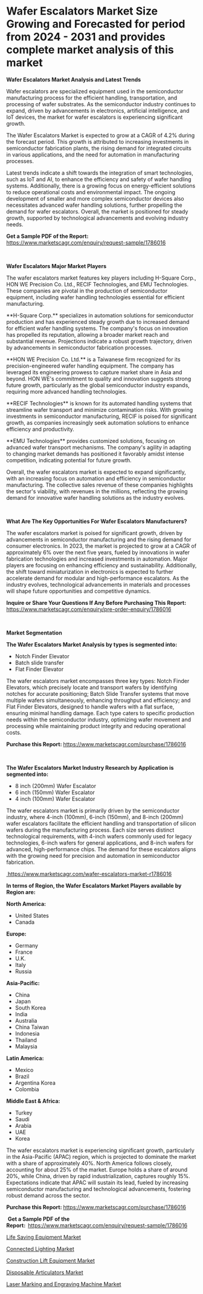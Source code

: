<p><h1>Wafer Escalators Market Size Growing and Forecasted for period from 2024 - 2031 and provides complete market analysis of this market</h1></p><p><strong>Wafer Escalators Market Analysis and Latest Trends</strong></p>
<p><p>Wafer escalators are specialized equipment used in the semiconductor manufacturing process for the efficient handling, transportation, and processing of wafer substrates. As the semiconductor industry continues to expand, driven by advancements in electronics, artificial intelligence, and IoT devices, the market for wafer escalators is experiencing significant growth. </p><p>The Wafer Escalators Market is expected to grow at a CAGR of 4.2% during the forecast period. This growth is attributed to increasing investments in semiconductor fabrication plants, the rising demand for integrated circuits in various applications, and the need for automation in manufacturing processes. </p><p>Latest trends indicate a shift towards the integration of smart technologies, such as IoT and AI, to enhance the efficiency and safety of wafer handling systems. Additionally, there is a growing focus on energy-efficient solutions to reduce operational costs and environmental impact. The ongoing development of smaller and more complex semiconductor devices also necessitates advanced wafer handling solutions, further propelling the demand for wafer escalators. Overall, the market is positioned for steady growth, supported by technological advancements and evolving industry needs.</p></p>
<p><strong>Get a Sample PDF of the Report:&nbsp;</strong> <a href="https://www.marketscagr.com/enquiry/request-sample/1786016?utm_campaign=1197&utm_medium=2&utm_source=Github&utm_content=ia&utm_term=19122024&utm_id=wafer-escalators">https://www.marketscagr.com/enquiry/request-sample/1786016</a></p>
<p>&nbsp;</p>
<p><strong>Wafer Escalators Major Market Players</strong></p>
<p><p>The wafer escalators market features key players including H-Square Corp., HON WE Precision Co. Ltd., RECIF Technologies, and EMU Technologies. These companies are pivotal in the production of semiconductor equipment, including wafer handling technologies essential for efficient manufacturing.</p><p>**H-Square Corp.** specializes in automation solutions for semiconductor production and has experienced steady growth due to increased demand for efficient wafer handling systems. The company's focus on innovation has propelled its reputation, allowing a broader market reach and substantial revenue. Projections indicate a robust growth trajectory, driven by advancements in semiconductor fabrication processes.</p><p>**HON WE Precision Co. Ltd.** is a Taiwanese firm recognized for its precision-engineered wafer handling equipment. The company has leveraged its engineering prowess to capture market share in Asia and beyond. HON WE's commitment to quality and innovation suggests strong future growth, particularly as the global semiconductor industry expands, requiring more advanced handling technologies.</p><p>**RECIF Technologies** is known for its automated handling systems that streamline wafer transport and minimize contamination risks. With growing investments in semiconductor manufacturing, RECIF is poised for significant growth, as companies increasingly seek automation solutions to enhance efficiency and productivity.</p><p>**EMU Technologies** provides customized solutions, focusing on advanced wafer transport mechanisms. The company's agility in adapting to changing market demands has positioned it favorably amidst intense competition, indicating potential for future growth.</p><p>Overall, the wafer escalators market is expected to expand significantly, with an increasing focus on automation and efficiency in semiconductor manufacturing. The collective sales revenue of these companies highlights the sector's viability, with revenues in the millions, reflecting the growing demand for innovative wafer handling solutions as the industry evolves.</p></p>
<p>&nbsp;</p>
<p><strong>What Are The Key Opportunities For Wafer Escalators Manufacturers?</strong></p>
<p><p>The wafer escalators market is poised for significant growth, driven by advancements in semiconductor manufacturing and the rising demand for consumer electronics. In 2023, the market is projected to grow at a CAGR of approximately 6% over the next five years, fueled by innovations in wafer fabrication technologies and increased investments in automation. Major players are focusing on enhancing efficiency and sustainability. Additionally, the shift toward miniaturization in electronics is expected to further accelerate demand for modular and high-performance escalators. As the industry evolves, technological advancements in materials and processes will shape future opportunities and competitive dynamics.</p></p>
<p><strong>Inquire or Share Your Questions If Any Before Purchasing This Report:</strong> <a href="https://www.marketscagr.com/enquiry/pre-order-enquiry/1786016?utm_campaign=1197&utm_medium=2&utm_source=Github&utm_content=ia&utm_term=19122024&utm_id=wafer-escalators">https://www.marketscagr.com/enquiry/pre-order-enquiry/1786016</a></p>
<p>&nbsp;</p>
<p><strong>Market Segmentation</strong></p>
<p><strong>The Wafer Escalators Market Analysis by types is segmented into:</strong></p>
<p><ul><li>Notch Finder Elevator</li><li>Batch slide transfer</li><li>Flat Finder Elevator</li></ul></p>
<p><p>The wafer escalators market encompasses three key types: Notch Finder Elevators, which precisely locate and transport wafers by identifying notches for accurate positioning; Batch Slide Transfer systems that move multiple wafers simultaneously, enhancing throughput and efficiency; and Flat Finder Elevators, designed to handle wafers with a flat surface, ensuring minimal handling damage. Each type caters to specific production needs within the semiconductor industry, optimizing wafer movement and processing while maintaining product integrity and reducing operational costs.</p></p>
<p><strong>Purchase this Report:&nbsp;</strong><a href="https://www.marketscagr.com/purchase/1786016?utm_campaign=1197&utm_medium=2&utm_source=Github&utm_content=ia&utm_term=19122024&utm_id=wafer-escalators">https://www.marketscagr.com/purchase/1786016</a></p>
<p>&nbsp;</p>
<p><strong>The Wafer Escalators Market Industry Research by Application is segmented into:</strong></p>
<p><ul><li>8 inch (200mm) Wafer Escalator</li><li>6 inch (150mm) Wafer Escalator</li><li>4 inch (100mm) Wafer Escalator</li></ul></p>
<p><p>The wafer escalators market is primarily driven by the semiconductor industry, where 4-inch (100mm), 6-inch (150mm), and 8-inch (200mm) wafer escalators facilitate the efficient handling and transportation of silicon wafers during the manufacturing process. Each size serves distinct technological requirements, with 4-inch wafers commonly used for legacy technologies, 6-inch wafers for general applications, and 8-inch wafers for advanced, high-performance chips. The demand for these escalators aligns with the growing need for precision and automation in semiconductor fabrication.</p></p>
<p><a href="https://www.marketscagr.com/wafer-escalators-market-r1786016?utm_campaign=1197&utm_medium=2&utm_source=Github&utm_content=ia&utm_term=19122024&utm_id=wafer-escalators">&nbsp;https://www.marketscagr.com/wafer-escalators-market-r1786016</a></p>
<p><strong>In terms of Region, the Wafer Escalators Market Players available by Region are:</strong></p>
<p>
    <p> <strong> North America: </strong>
        <ul>
            <li>United States</li>
            <li>Canada</li>
        </ul>
        </p> 
    <p> <strong> Europe: </strong>
        <ul>
            <li>Germany</li>
            <li>France</li>
            <li>U.K.</li>
            <li>Italy</li>
            <li>Russia</li>
        </ul>
        </p> 
    <p> <strong> Asia-Pacific: </strong>
        <ul>
            <li>China</li>
            <li>Japan</li>
            <li>South Korea</li>
            <li>India</li>
            <li>Australia</li>
            <li>China Taiwan</li>
            <li>Indonesia</li>
            <li>Thailand</li>
            <li>Malaysia</li>
        </ul>
        </p> 
    <p> <strong> Latin America: </strong>
        <ul>
            <li>Mexico</li>
            <li>Brazil</li>
            <li>Argentina Korea</li>
            <li>Colombia</li>
        </ul>
        </p> 
    <p> <strong> Middle East & Africa: </strong>
        <ul>
            <li>Turkey</li>
            <li>Saudi</li>
            <li>Arabia</li>
            <li>UAE</li>
            <li>Korea</li>
        </ul>
    </p>
    </p>
<p><p>The wafer escalators market is experiencing significant growth, particularly in the Asia-Pacific (APAC) region, which is projected to dominate the market with a share of approximately 40%. North America follows closely, accounting for about 25% of the market. Europe holds a share of around 20%, while China, driven by rapid industrialization, captures roughly 15%. Expectations indicate that APAC will sustain its lead, fueled by increasing semiconductor manufacturing and technological advancements, fostering robust demand across the sector.</p></p>
<p><strong>Purchase this Report: </strong><a href="https://www.marketscagr.com/purchase/1786016?utm_campaign=1197&utm_medium=2&utm_source=Github&utm_content=ia&utm_term=19122024&utm_id=wafer-escalators">https://www.marketscagr.com/purchase/1786016</a></p>
<p>&nbsp;<strong>Get a Sample PDF of the Report:&nbsp;&nbsp;</strong><a href="https://www.marketscagr.com/enquiry/request-sample/1786016?utm_campaign=1197&utm_medium=2&utm_source=Github&utm_content=ia&utm_term=19122024&utm_id=wafer-escalators">https://www.marketscagr.com/enquiry/request-sample/1786016</a></p>
<p><strong></strong></p>
<p><p><a href="https://www.linkedin.com/pulse/expanding-life-saving-equipment-market-size-projected-cagr-9-z12ff?utm_campaign=1197&utm_medium=2&utm_source=Github&utm_content=ia&utm_term=19122024&utm_id=wafer-escalators">Life Saving Equipment Market</a></p><p><a href="https://www.linkedin.com/pulse/connected-lighting-market-trend-shows-promising-future-projected-qagmf?utm_campaign=1197&utm_medium=2&utm_source=Github&utm_content=ia&utm_term=19122024&utm_id=wafer-escalators">Connected Lighting Market</a></p><p><a href="https://www.linkedin.com/pulse/construction-lift-equipment-market-analysis-size-share-sales-industry-zhcwf?utm_campaign=1197&utm_medium=2&utm_source=Github&utm_content=ia&utm_term=19122024&utm_id=wafer-escalators">Construction Lift Equipment Market</a></p><p><a href="https://www.linkedin.com/pulse/challenges-opportunities-disposable-articulators-market-sales-volume-xmf8e?utm_campaign=1197&utm_medium=2&utm_source=Github&utm_content=ia&utm_term=19122024&utm_id=wafer-escalators">Disposable Articulators Market</a></p><p><a href="https://www.linkedin.com/pulse/laser-marking-engraving-machine-market-size-growing-cagr-72-detailed-zmrke?utm_campaign=1197&utm_medium=2&utm_source=Github&utm_content=ia&utm_term=19122024&utm_id=wafer-escalators">Laser Marking and Engraving Machine Market</a></p></p>
